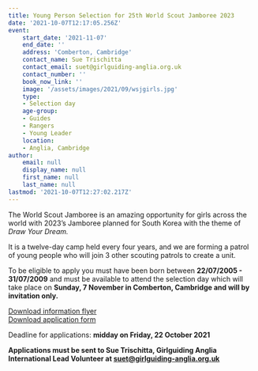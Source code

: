 ```yaml
---
title: Young Person Selection for 25th World Scout Jamboree 2023
date: '2021-10-07T12:17:05.256Z'
event:
    start_date: '2021-11-07'
    end_date: ''
    address: 'Comberton, Cambridge'
    contact_name: Sue Trischitta
    contact_email: suet@girlguiding-anglia.org.uk
    contact_number: ''
    book_now_link: ''
    image: '/assets/images/2021/09/wsjgirls.jpg'
    type: 
    - Selection day
    age-group: 
    - Guides
    - Rangers
    - Young Leader
    location: 
    - Anglia, Cambridge
author:
    email: null
    display_name: null
    first_name: null
    last_name: null
lastmod: '2021-10-07T12:27:02.217Z'
---
```

The World Scout Jamboree is an amazing opportunity for girls across the world with 2023’s Jamboree planned for South Korea with the theme of _Draw Your Dream._

It is a twelve-day camp held every four years, and we are forming a patrol of young people who will join 3 other scouting patrols to create a unit. 

To be eligible to apply you must have been born between **22/07/2005 - 31/07/2009** and must be available to attend the selection day which will take place on **Sunday, 7 November in Comberton, Cambridge and will by invitation only.**

<div class="row">
<div class="col-md-6">
<a class="btn-gg" href="/assets/docs/WSJpartflyer.docx"><i class="fa fa-download"></i> Download information flyer</a>
</div>
<div class="col-md-6">
<a class="btn-gg" href="/assets/docs/WSJappform.docx"><i class="fa fa-download"></i> Download application form</a>
</div>
</div>

Deadline for applications: **midday on Friday, 22 October 2021**

**Applications must be sent to Sue Trischitta, Girlguiding Anglia International Lead Volunteer at [suet@girlguiding-anglia.org.uk](mailto:suet@girlguiding-anglia.org.uk)**
